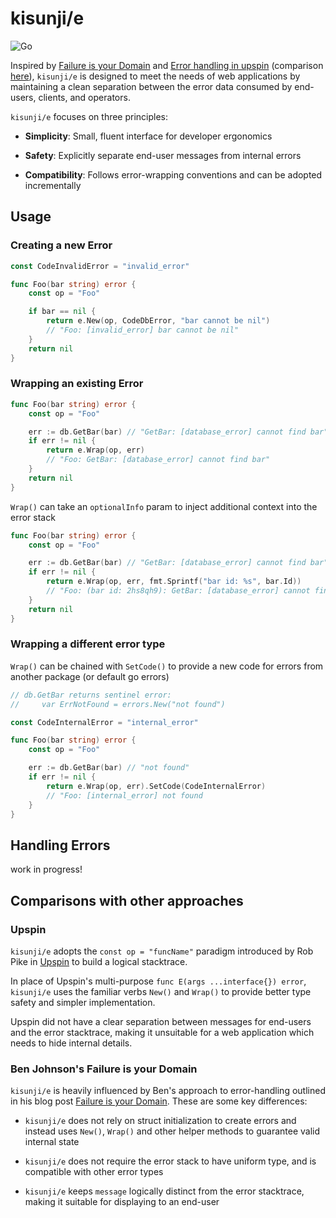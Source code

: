 # kisunji/e

![Go](https://github.com/kisunji/e/workflows/Go/badge.svg)

Inspired by [Failure is your Domain](https://middlemost.com/failure-is-your-domain/) and [Error handling in upspin](https://commandcenter.blogspot.com/2017/12/error-handling-in-upspin.html) (comparison [here](#comparisons-with-other-approaches)), `kisunji/e` is designed to meet the needs of web applications by maintaining a clean separation between the error data consumed by end-users, clients, and operators. 

`kisunji/e` focuses on three principles:


* **Simplicity**: Small, fluent interface for developer ergonomics

* **Safety**: Explicitly separate end-user messages from internal errors

* **Compatibility**: Follows error-wrapping conventions and can be adopted incrementally


## Usage

### Creating a new Error
```go
const CodeInvalidError = "invalid_error"

func Foo(bar string) error {
    const op = "Foo"

    if bar == nil {
        return e.New(op, CodeDbError, "bar cannot be nil")
        // "Foo: [invalid_error] bar cannot be nil"
    }
    return nil
} 
```

### Wrapping an existing Error
```go
func Foo(bar string) error {
    const op = "Foo"

    err := db.GetBar(bar) // "GetBar: [database_error] cannot find bar"
    if err != nil {
        return e.Wrap(op, err) 
        // "Foo: GetBar: [database_error] cannot find bar"
    }
    return nil
}
```

`Wrap()` can take an `optionalInfo` param to inject additional context into the error stack
```go
func Foo(bar string) error {
    const op = "Foo"

    err := db.GetBar(bar) // "GetBar: [database_error] cannot find bar"
    if err != nil {
        return e.Wrap(op, err, fmt.Sprintf("bar id: %s", bar.Id)) 
        // "Foo: (bar id: 2hs8qh9): GetBar: [database_error] cannot find bar"
    }
    return nil
}
```

### Wrapping a different error type

`Wrap()` can be chained with `SetCode()` to provide a new code for errors from another package (or default go errors)
```go
// db.GetBar returns sentinel error:
//     var ErrNotFound = errors.New("not found")

const CodeInternalError = "internal_error"

func Foo(bar string) error {
    const op = "Foo"

    err := db.GetBar(bar) // "not found"
    if err != nil {
        return e.Wrap(op, err).SetCode(CodeInternalError)
        // "Foo: [internal_error] not found
    }
}
```

## Handling Errors

work in progress!

## Comparisons with other approaches

### Upspin

`kisunji/e` adopts the `const op = "funcName"` paradigm introduced by Rob Pike in [Upspin](https://commandcenter.blogspot.com/2017/12/error-handling-in-upspin.html) to build a logical stacktrace.

In place of Upspin's multi-purpose `func E(args ...interface{}) error`, `kisunji/e` uses the familiar verbs `New()` and `Wrap()` to provide better type safety and simpler implementation.

Upspin did not have a clear separation between messages for end-users and the error stacktrace, making it unsuitable for a web application which needs to hide internal details.

### Ben Johnson's Failure is your Domain

`kisunji/e` is heavily influenced by Ben's approach to error-handling outlined in his blog post [Failure is your Domain](https://middlemost.com/failure-is-your-domain/). These are some key differences:

* `kisunji/e` does not rely on struct initialization to create errors and instead uses `New()`, `Wrap()` and other helper methods to guarantee valid internal state
  
* `kisunji/e` does not require the error stack to have uniform type, and is compatible with other error types

* `kisunji/e` keeps `message` logically distinct from the error stacktrace, making it suitable for displaying to an end-user